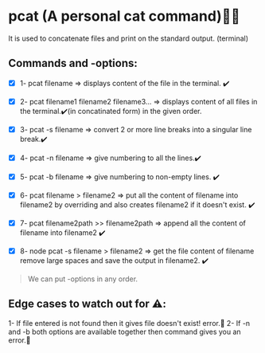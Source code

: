 # pcat (A personal cat command)🚀🚀 
It is used to concatenate files and print on the standard output. (terminal)

## Commands and -options:
- [x] 1- pcat filename => displays content of the file in the terminal. ✔️
- [x] 2- pcat filename1 filename2 filename3... => displays content of all files in the terminal.✔️(in concatinated form) in the given order.
- [x] 3- pcat -s filename => convert 2 or more line breaks into a singular line break.✔️

- [x] 4- pcat -n filename => give numbering to all the lines.✔️  
- [x] 5- pcat -b filename => give numbering to non-empty lines. ✔️
- [x] 6- pcat filename > filename2 => put all the content of filename into filename2 by overriding and also creates filename2 if it doesn't exist. ✔️
- [x] 7- pcat filename2path >> filename2path => append all the content of filename into filename2 ✔️
- [x] 8- node pcat -s filename > filename2 => get the file content of filename remove large spaces and save the output in filename2. ✔️

>We can put -options in any order.

## Edge cases to watch out for ⚠️:

1- If file entered is not found then it gives file doesn't exist! error.🚫
2- If -n and -b both options are available together then command gives you an error.🚫